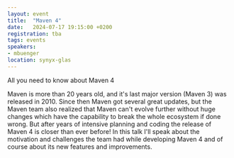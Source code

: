 ```yaml
---
layout: event
title:  "Maven 4"
date:   2024-07-17 19:15:00 +0200
registration: tba
tags: events
speakers:
- mbuenger
location: synyx-glas
---
```


All you need to know about Maven 4

Maven is more than 20 years old, and it's last major version (Maven 3) was released in 2010. Since then Maven got several great updates, but the Maven team also realized that Maven can't evolve further without huge changes which have the capability to break the whole ecosystem if done wrong. But after years of intensive planning and coding the release of Maven 4 is closer than ever before!
In this talk I'll speak about the motivation and challenges the team had while developing Maven 4 and of course about its new features and improvements.
